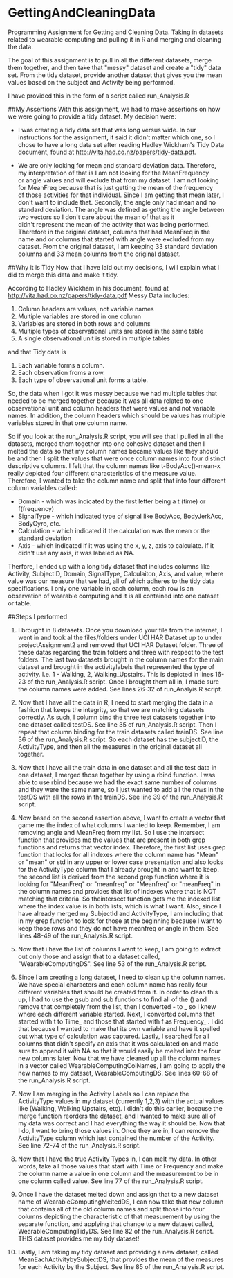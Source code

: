 GettingAndCleaningData
======================

Programming Assignment for Getting and Cleaning Data.  Taking in datasets related to wearable computing and pulling it in R and merging and cleaning the data.

The goal of this assignment is to pull in all the different datasets, merge them together, and then take that "messy" dataset and create a "tidy" data set.  From the tidy dataset, provide another dataset that gives you the mean values based on the subject and Activity being performed. 

I have provided this in the form of a script called run_Analysis.R


##My Assertions 
With this assignment, we had to make assertions on how we were going to provide a tidy dataset. My decision were:

*    I was creating a tidy data set that was long versus wide.  In our instructions for the assignment, it said it didn't matter which one, so I      
     chose to have a long data set after reading Hadley Wickham's Tidy Data document, found at http://vita.had.co.nz/papers/tidy-data.pdf.
     
*    We are only looking for mean and standard deviation data.  Therefore, my interpretation of that is I am not looking for the MeanFrequency   
     or angle values and will exclude that from my dataset. I am not looking for MeanFreq because that is just getting the mean of the frequency   
     of those activities for that individual. Since I am getting that mean later, I don't want to include that.  Secondly, the angle only had 
     mean and no standard deviation. The angle was defined as getting the angle between two vectors so I don't care about the mean of that as it       
     didn't represent the mean of the activity that was being performed.  Therefore in the original dataset, columns that had MeanFreq in the 
     name and or columns that started with angle were excluded from my dataset.  From the original dataset, I am keeping 33 standard deviation 
     columns and 33 mean columns from the original dataset.


##Why it is Tidy
Now that I have laid out my decisions, I will explain what I did to merge this data and make it tidy.

According to Hadley Wickham in his document, found at http://vita.had.co.nz/papers/tidy-data.pdf 
Messy Data includes:
1.  Column headers are values, not variable names
2.  Multiple variables are stored in one column
3.  Variables are stored in both rows and columns
4.  Multiple types of observational units are stored in the same table
5.  A single observational unit is stored in multiple tables

and that Tidy data is
1.  Each variable forms a column.
2.  Each observation froms a row.
3.  Each type of observational unit forms a table.

So, the data when I got it was messy because we had multiple tables that needed to be merged together because it was all data related to one observational unit and column headers that were values and not variable names.  In addition, the column headers which should be values has multiple variables stored in that one column name.  

So if you look at the run_Analysis.R script, you will see that I pulled in all the datasets, merged them together into one cohesive dataset and then I melted the data so that my column names became values like they should be and then I split the values that were once column names into four distinct descriptive columns.  I felt that the column names like t-BodyAcc()-mean-x really depicted four different characteristics of the measure value.  Therefore, I wanted to take the column name and split that into four different column variables called: 

  * Domain - which was indicated by the first letter being a t (time) or f(frequency) 
  * SignalType - which indicated type of signal like BodyAcc, BodyJerkAcc, BodyGyro, etc.
  * Calculation - which indicated if the calculation was the mean or the standard deviation
  * Axis - which indicated if it was using the x, y, z, axis to calculate.  If it didn't use any axis, it was labeled as NA.

Therfore, I ended up with a long tidy dataset that includes columns like Activity, SubjectID, Domain, SignalType, Calculaiton, Axis, and value, where value was our measure that we had, all of which adheres to the tidy data specifications. I only one variable in each column, each row is an observation of wearable computing and it is all contained into one dataset or table.  

##Steps I performed

1.  I brought in 8 datasets.   Once you download your file from the internet, I went in and took al the files/folders under UCI HAR Dataset up to under projectAssignment2 and removed that UCI HAR Dataset folder.  Three of these datas regarding the train folders and three with respect to the test folders. The last two datasets brought in the column names for the main dataset and brought in the activitylabels that represented the type of activity.  I.e. 1 - Walking, 2, Walking_Upstairs.   This is depicted in lines 16-23 of the run_Analysis.R script.  Once I brought them all in, I made sure the column names were added. See lines 26-32 of run_Analyis.R script.

2.  Now that I have all the data in R, I need to start merging the data in a fashion that keeps the integrity, so that we are matching datasets correctly.  As such, I column bind the three test datasets together into one dataset called testDS.  See line 35 of run_Analysis.R script. Then I repeat that column binding for the train datasets called trainDS.  See line 36 of the run_Analysis.R script. So each dataset has the subjectID, the ActivityType, and then all the measures in the original dataset all together.

3.  Now that I have all the train data in one dataset and all the test data in one dataset, I merged those together by using a rbind function.  I was able to use rbind because we had the exact same number of columns and they were the same name, so I just wanted to add all the rows in the testDS with all the rows in the trainDS.  See line 39 of the run_Analysis.R script.

4.  Now based on the second assertion above, I want to create a vector that game me the index of what columns I wanted to keep.  Remember, I am removing angle and MeanFreq from my list.  So I use the intersect function that provides me the values that are present in both grep functions and returns that vector index.  Therefore, the first list uses grep function that looks for all indexes where the column name has "Mean" or "mean" or std in any upper or lower case presentation and also looks for the ActivityType column that I already brought in and want to keep.
the second list is derived from the second grep function where it is looking for "MeanFreq" or "meanfreq" or "Meanfreq" or "meanFreq" in the column names and provides that list of indexes where that is NOT matching that criteria. So theintersect function gets me the indexed list where the index value is in both lists, which is what I want.  Also, since I have already merged my SubjectId and ActivityType, I am including that in my grep function to look for those at the beginning because I want to keep those rows and they do not have meanfreq or angle in them.  See lines 48-49 of the run_Analysis.R script.

5.  Now that i have the list of columns I want to keep, I am going to extract out only those and assign that to a dataset called, "WearableComputingDS".  See line 53 of the run_Analysis.R script.
     
6.  Since I am creating a long dataset, I need to clean up the column names.  We have special characters and each column name has really four different variables that should be created from it.  In order to clean this up, I had to use the gsub and sub functions to find all of the () and remove that completely from the list, then I converted - to _ so I knew where each different variable started.  Next, I converted columns that started with t to Time_ and those that started with f as Frequency_ .  I did that because I wanted to make that its own variable and have it spelled out what type of calculation was captured.  Lastly, I searched for all columns that didn't specify an axis that it was calculated on and made sure to append it with NA so that it would easily be melted into the four new columns later.  Now that we have cleaned up all the column names in a vector called WearableComputingColNames, I am going to apply the new names to my dataset, WearableComputingDS.  See lines 60-68 of the run_Analysis.R script.

7.  Now I am merging in the Activity Labels so I can replace the ActivityType values in my dataset (currently 1,2,3) with the actual values like (Walking, Walking Upstairs, etc).  I didn't do this earlier, because the merge function reorders the dataset, and I wanted to make sure all of my data was correct and I had everything the way it should be.  Now that I do, I want to bring those values in.   Once they are in, I can remove the ActivityType column which just contained the number of the Activity.  See line 72-74 of the run_Analysis.R script.

8.  Now that I have the true Activity Types in, I can melt my data.  In other words, take all those values that start with Time or Frequency and make the column name a value in one column and the measurement to be in one column called value.  See line 77 of the run_Analysis.R script.  

9.  Once I have the dataset melted down and assign that to a new dataset name of WearableComputingMeltedDS, I can now take that new column that contains all of the old column names and split those into four columns depicting the characteristic of that measurement by using the separate function, and applying that change to a new dataset called, WearableComputingTidyDS.  See line 82 of the run_Analysis.R script.  THIS dataset provides me my tidy dataset!

10.  Lastly, I am taking my tidy dataset and providing a new dataset, called MeanEachActivitybySubjectDS, that provides the mean of the measures for each Activity by the Subject.  See line 85 of the run_Analysis.R script.

